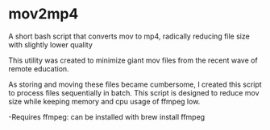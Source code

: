 # mov2mp4
A short bash script that converts mov to mp4, radically reducing file size with slightly lower quality

This utility was created to minimize giant mov files from the recent wave of remote education.

As storing and moving these files became cumbersome, I created this script to process files
sequentially in batch. This script is designed to reduce mov size while keeping memory and 
cpu usage of ffmpeg low.

-Requires ffmpeg: can be installed with brew install ffmpeg
